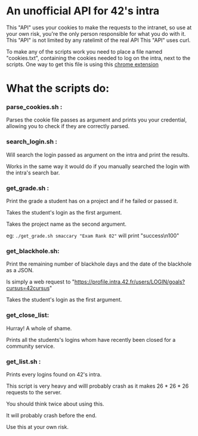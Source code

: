 
# An unofficial API for 42's intra

This "API" uses your cookies to make the requests to the intranet, so use at your own risk, you're the only person responsible for what you do with it.
This "API" is not limited by any ratelimit of the real API
This "API" uses curl.



To make any of the scripts work you need to place a file named "cookies.txt", containing the cookies needed to log on the intra, next to the scripts.
One way to get this file is using this [chrome extension](https://chrome.google.com/webstore/detail/cookiestxt/njabckikapfpffapmjgojcnbfjonfjfg?hl=fr) 

# What the scripts do:

### parse_cookies.sh :
Parses the cookie file passes as argument and prints you your credential, allowing you to check if they are correctly parsed.

### search_login.sh :
Will search the login passed as argument on the intra and print the results.

Works in the same way it would do if you manually searched the login with the intra's search bar.

### get_grade.sh :
Print the grade a student has on a project and if he failed or passed it.

Takes the student's login as the first argument.

Takes the project name as the second argument.

 eg: `./get_grade.sh smaccary "Exam Rank 02"`  will print "success\n100"

 ### get_blackhole.sh:
Print the remaining number of blackhole days and the date of the blackhole as a JSON.

Is simply a web request to "https://profile.intra.42.fr/users/LOGIN/goals?cursus=42cursus"

Takes the student's login as the first argument.

### get_close_list:
Hurray! A whole of shame.

Prints all the students's logins whom have recently been closed for a community service.


### get_list.sh :
Prints every logins found on 42's intra.

This script is very heavy and willl probably crash as it makes 26 * 26 * 26 requests to the server.

You should think twice about using this.

It will probably crash before the end.

Use this at your own risk.

